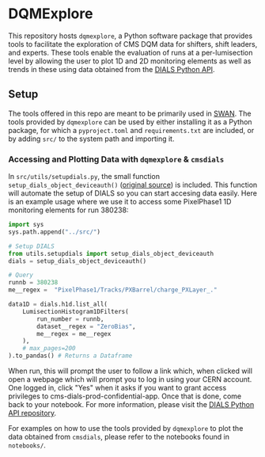# DQMExplore

This repository hosts `dqmexplore`, a Python software package that provides tools to facilitate the exploration of CMS DQM data for shifters, shift leaders, and experts. These tools enable the evaluation of runs at a per-lumisection level by allowing the user to plot 1D and 2D monitoring elements as well as trends in these using data obtained from the [DIALS Python API](https://github.com/cms-DQM/dials-py).

## Setup

The tools offered in this repo are meant to be primarily used in [SWAN](https://swan.web.cern.ch/swan/). The tools provided by `dqmexplore` can be used by either installing it as a Python package, for which a `pyproject.toml` and `requirements.txt` are included, or by adding `src/` to the system path and importing it.

### Accessing and Plotting Data with `dqmexplore` & `cmsdials`

In `src/utils/setupdials.py`, the small function `setup_dials_object_deviceauth()` ([original source](https://github.com/cms-DQM/dials-py/blob/develop/tests/integration/utils.py)) is included. This function will automate the setup of DIALS so you can start accesing data easily. Here is an example usage where we use it to access some PixelPhase1 1D monitoring elements for run 380238:

```python
import sys
sys.path.append("../src/")

# Setup DIALS
from utils.setupdials import setup_dials_object_deviceauth
dials = setup_dials_object_deviceauth()

# Query
runnb = 380238
me__regex =  "PixelPhase1/Tracks/PXBarrel/charge_PXLayer_." 

data1D = dials.h1d.list_all(
    LumisectionHistogram1DFilters(
        run_number = runnb,
        dataset__regex = "ZeroBias",
        me__regex = me__regex
    ),
    # max_pages=200
).to_pandas() # Returns a Dataframe
```

When run, this will prompt the user to follow a link which, when clicked will open a webpage which will prompt you to log in using your CERN account. One logged in, click "Yes" when it asks if you want to grant access privileges to cms-dials-prod-confidential-app. Once that is done, come back to your notebook. For more information, please visit the [DIALS Python API repository](https://github.com/cms-DQM/dials-py).

For examples on how to use the tools provided by `dqmexplore` to plot the data obtained from `cmsdials`, please refer to the notebooks found in `notebooks/`.